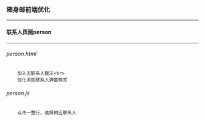 ### 随身邮前端优化
---------
#### 联系人页面person
---------
###### person.html
        加入无联系人提示<br>
        优化添加联系人弹窗样式
###### person.js
        点击一整行，选择相应联系人
